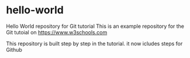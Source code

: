 # hello-world
Hello World repository for Git tutorial
This is an example repository for the Git tutoial on https://www.w3schools.com

This repository is built step by step in the tutorial.
it  now icludes steps for Github
